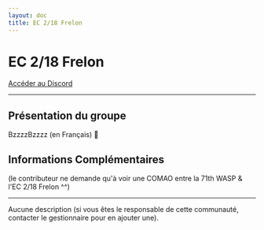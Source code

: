```yaml
---
layout: doc
title: EC 2/18 Frelon
---
```


# EC 2/18 Frelon

[Accéder au Discord](https://discord.gg/59GjBhpRkQ)

---

## Présentation du groupe

BzzzzBzzzz (en Français) 🐝

## Informations Complémentaires

(le contributeur ne demande qu'à voir une COMAO entre la 71th WASP & l'EC 2/18 Frelon ^^)

---

Aucune description (si vous êtes le responsable de cette communauté, contacter le gestionnaire pour en ajouter une).